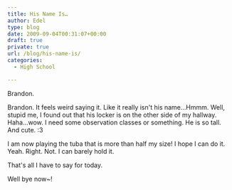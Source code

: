 ```yaml
---
title: His Name Is…
author: Edel
type: blog
date: 2009-09-04T00:31:07+00:00
draft: true
private: true
url: /blog/his-name-is/
categories:
  - High School

---
```

Brandon.

Brandon. It feels weird saying it. Like it really isn't his name...Hmmm. Well, stupid me, I found out that his locker is on the other side of my hallway. Haha...wow. I need some observation classes or something. He is so tall. And cute. :3

I am now playing the tuba that is more than half my size! I hope I can do it. Yeah. Right. Not. I can barely hold it.

That's all I have to say for today.

Well bye now~!


